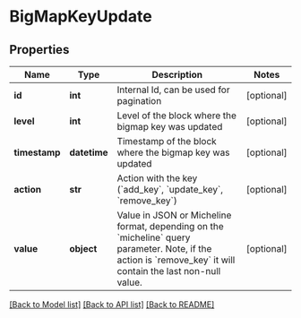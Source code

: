 # BigMapKeyUpdate

## Properties
Name | Type | Description | Notes
------------ | ------------- | ------------- | -------------
**id** | **int** | Internal Id, can be used for pagination | [optional] 
**level** | **int** | Level of the block where the bigmap key was updated | [optional] 
**timestamp** | **datetime** | Timestamp of the block where the bigmap key was updated | [optional] 
**action** | **str** | Action with the key (&#x60;add_key&#x60;, &#x60;update_key&#x60;, &#x60;remove_key&#x60;) | [optional] 
**value** | **object** | Value in JSON or Micheline format, depending on the &#x60;micheline&#x60; query parameter. Note, if the action is &#x60;remove_key&#x60; it will contain the last non-null value. | [optional] 

[[Back to Model list]](../README.md#documentation-for-models) [[Back to API list]](../README.md#documentation-for-api-endpoints) [[Back to README]](../README.md)

